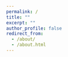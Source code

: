 ```yaml
---
permalink: /
title: ""
excerpt: ""
author_profile: false
redirect_from: 
  - /about/
  - /about.html
---
```

